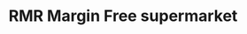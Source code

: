 ---
title: "RMR Margin Free supermarket"
url: /thiruvananthapuram/rmr-margin-free-supermarket/
shop: supermarket
---